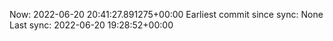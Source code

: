 Now: 2022-06-20 20:41:27.891275+00:00 Earliest commit since sync: None Last sync: 2022-06-20 19:28:52+00:00

